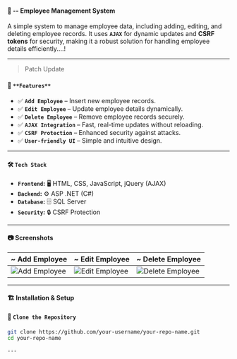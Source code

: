 #### 🏢 -- Employee Management System

A simple system to manage employee data, including adding, editing, and deleting employee records. It uses **`AJAX`** for dynamic updates and **CSRF tokens** for security, making it a robust solution for handling employee details efficiently....!

---
> Patch Update
#### 🚀 `**Features**`

- ✅ **`Add Employee`** – Insert new employee records.  
- ✅ **`Edit Employee`** – Update employee details dynamically.  
- ✅ **`Delete Employee`** – Remove employee records securely.
- ✅ **`AJAX Integration`** – Fast, real-time updates without reloading. 
- ✅ **`CSRF Protection`** – Enhanced security against attacks.
- ✅ **`User-friendly UI`** – Simple and intuitive design.

---

#### 🛠️ `Tech Stack`

- **`Frontend`:** 🖥️ HTML, CSS, JavaScript, jQuery (AJAX)  
- **`Backend`:** ⚙️ ASP .NET (C#)  
- **`Database`:** 🗄️ SQL Server  
- **`Security`:** 🔒 CSRF Protection  

---

#### 📷 Screenshots

| ~ Add Employee | ~ Edit Employee | ~ Delete Employee |
|-------------|--------------|---------------|
| ![Add Employee](assets/add_employee.png) | ![Edit Employee](assets/edit_employee.png) | ![Delete Employee](assets/delete_employee.png) |

---

#### 🏗️ Installation & Setup

#### 🔹 `Clone the Repository`
```sh
git clone https://github.com/your-username/your-repo-name.git
cd your-repo-name

--- 
